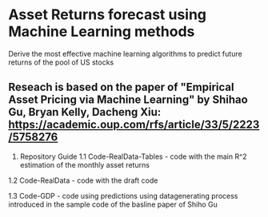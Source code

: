 # Asset Returns forecast using Machine Learning methods
Derive the most effective machine learning algorithms to predict future returns of the pool of US stocks

## Reseach is based on the paper of "Empirical Asset Pricing via Machine Learning" by Shihao Gu, Bryan Kelly, Dacheng Xiu: https://academic.oup.com/rfs/article/33/5/2223/5758276

1. Repository Guide
  1.1 Code-RealData-Tables - code with the main R^2 estimation of the monthly asset returns
  
  1.2 Code-RealData - code with the draft code
  
  1.3 Code-GDP - code using predictions using datagenerating process introduced in the sample code of the basline paper of Shiho Gu

